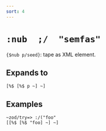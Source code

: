 ```yaml
---
sort: 4
---
```


# `:nub  ;/  "semfas"`

`{$nub p/seed}`: tape as XML element.

## Expands to

```
[%$ [%$ p ~] ~]
```

## Examples
```
~zod/try=> :/("foo"
[[%$ [%$ "foo] ~] ~]
```
